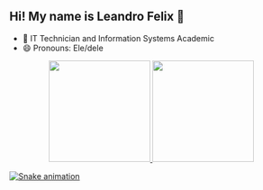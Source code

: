 ## Hi! My name is Leandro Felix 💟

- 🔭 IT Technician and Information Systems Academic
- 😄 Pronouns: Ele/dele

<div align="center">
  <a href="https://github.com/lehinfo-felix">
  <img height="180em" src="https://github-readme-stats.vercel.app/api?username=lehinfo-felix&show_icons=true&theme=buefy&include_all_commits=true&count_private=true"/>
  <img height="180em" src="https://github-readme-stats.vercel.app/api/top-langs/?username=lehinfo-felix&layout=compact&langs_count=7&theme=buefy"/>
</div>

![Snake animation](https://github.com/lehinf-felix/lehinfo-felix/blob/output/github-contribution-grid-snake.svg)


